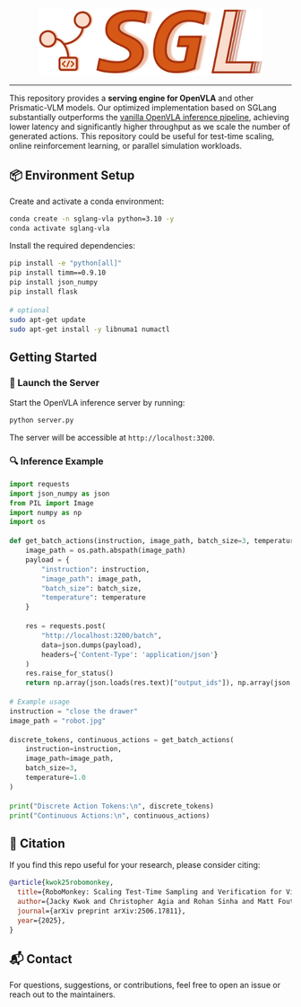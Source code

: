 <div align="center"  id="sglangtop">
<img src="assets/logo.png" alt="logo" width="400" margin="10px"></img>

</div>

--------------------------------------------------------------------------------
This repository provides a **serving engine for OpenVLA** and other Prismatic-VLM models. Our optimized implementation based on SGLang substantially outperforms the [vanilla OpenVLA inference pipeline](https://github.com/openvla/openvla), achieving lower latency and significantly higher throughput as we scale the number of generated actions. This repository could be useful for test-time scaling, online reinforcement learning, or parallel simulation workloads.

## 📦 Environment Setup

Create and activate a conda environment:

```bash
conda create -n sglang-vla python=3.10 -y
conda activate sglang-vla
```

Install the required dependencies:

```bash
pip install -e "python[all]"
pip install timm==0.9.10
pip install json_numpy
pip install flask

# optional
sudo apt-get update
sudo apt-get install -y libnuma1 numactl
```

## Getting Started
### 🚀 Launch the Server

Start the OpenVLA inference server by running:

```bash
python server.py
```

The server will be accessible at `http://localhost:3200`.

### 🔍 Inference Example

```python
import requests
import json_numpy as json
from PIL import Image
import numpy as np
import os

def get_batch_actions(instruction, image_path, batch_size=3, temperature=1.0):
    image_path = os.path.abspath(image_path)
    payload = {
        "instruction": instruction,
        "image_path": image_path,
        "batch_size": batch_size,
        "temperature": temperature
    }

    res = requests.post(
        "http://localhost:3200/batch",
        data=json.dumps(payload),
        headers={'Content-Type': 'application/json'}
    )
    res.raise_for_status()
    return np.array(json.loads(res.text)["output_ids"]), np.array(json.loads(res.text)["actions"])

# Example usage
instruction = "close the drawer"
image_path = "robot.jpg"

discrete_tokens, continuous_actions = get_batch_actions(
    instruction=instruction,
    image_path=image_path,
    batch_size=3,
    temperature=1.0
)

print("Discrete Action Tokens:\n", discrete_tokens)
print("Continuous Actions:\n", continuous_actions)
```

## 📖 Citation
If you find this repo useful for your research, please consider citing:
```bibtex
@article{kwok25robomonkey,
  title={RoboMonkey: Scaling Test-Time Sampling and Verification for Vision-Language-Action Models},
  author={Jacky Kwok and Christopher Agia and Rohan Sinha and Matt Foutter and Shulu Li and Ion Stoica and Azalia Mirhoseini and Marco Pavone},
  journal={arXiv preprint arXiv:2506.17811},
  year={2025},
}
```


## 📬 Contact

For questions, suggestions, or contributions, feel free to open an issue or reach out to the maintainers.
